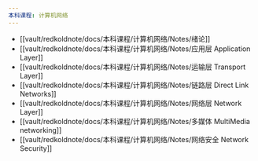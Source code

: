 ```yaml
---
本科课程: 计算机网络
---
```

-  [[vault/redkoldnote/docs/本科课程/计算机网络/Notes/绪论]]
- [[vault/redkoldnote/docs/本科课程/计算机网络/Notes/应用层 Application Layer]]
- [[vault/redkoldnote/docs/本科课程/计算机网络/Notes/运输层 Transport Layer]]
- [[vault/redkoldnote/docs/本科课程/计算机网络/Notes/链路层 Direct Link Networks]]
- [[vault/redkoldnote/docs/本科课程/计算机网络/Notes/网络层 Network Layer]]
- [[vault/redkoldnote/docs/本科课程/计算机网络/Notes/多媒体 MultiMedia networking]]
- [[vault/redkoldnote/docs/本科课程/计算机网络/Notes/网络安全 Network Security]]